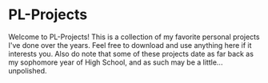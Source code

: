 # PL-Projects
Welcome to PL-Projects! This is a collection of my favorite personal projects I've done over the years.
Feel free to download and use anything here if it interests you.
Also do note that some of these projects date as far back as my sophomore year of High School, and as such may be a little... unpolished.
